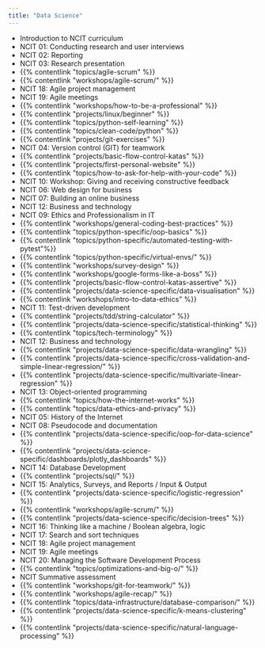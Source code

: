```yaml
---
title: "Data Science"
---
```


- Introduction to NCIT curriculum
- NCIT 01: Conducting research and user interviews
- NCIT 02: Reporting
- NCIT 03: Research presentation
- {{% contentlink "topics/agile-scrum" %}}
- {{% contentlink "workshops/agile-scrum/" %}}
- NCIT 18: Agile project management
- NCIT 19: Agile meetings
- {{% contentlink "workshops/how-to-be-a-professional" %}}
- {{% contentlink "projects/linux/beginner" %}}
- {{% contentlink "topics/python-self-learning" %}}
- {{% contentlink "topics/clean-code/python" %}}
- {{% contentlink "projects/git-exercises" %}}
- NCIT 04: Version control (GIT) for teamwork
- {{% contentlink "projects/basic-flow-control-katas" %}}
- {{% contentlink "projects/first-personal-website" %}}
- {{% contentlink "topics/how-to-ask-for-help-with-your-code" %}}
- NCIT 10: Workshop: Giving and receiving constructive feedback
- NCIT 06: Web design for business
- NCIT 07: Building an online business
- NCIT 12: Business and technology
- NCIT 09: Ethics and Professionalism in IT
- {{% contentlink "workshops/general-coding-best-practices" %}}
- {{% contentlink "topics/python-specific/oop-basics" %}}
- {{% contentlink "topics/python-specific/automated-testing-with-pytest"%}}
- {{% contentlink "topics/python-specific/virtual-envs/" %}}
- {{% contentlink "workshops/survey-design" %}}
- {{% contentlink "workshops/google-forms-like-a-boss" %}}
- {{% contentlink "projects/basic-flow-control-katas-assertive" %}}
- {{% contentlink "projects/data-science-specific/data-visualisation" %}}
- {{% contentlink "workshops/intro-to-data-ethics" %}}
- NCIT 11: Test-driven development
- {{% contentlink "projects/tdd/string-calculator" %}}
- {{% contentlink "projects/data-science-specific/statistical-thinking" %}}
- {{% contentlink "topics/tech-terminology" %}}
- NCIT 12: Business and technology
- {{% contentlink "projects/data-science-specific/data-wrangling" %}}
- {{% contentlink "projects/data-science-specific/cross-validation-and-simple-linear-regression/" %}}
- {{% contentlink "projects/data-science-specific/multivariate-linear-regression" %}}
- NCIT 13: Object-oriented programming
- {{% contentlink "topics/how-the-internet-works" %}}
- {{% contentlink "topics/data-ethics-and-privacy" %}}
- NCIT 05: History of the Internet
- NCIT 08: Pseudocode and documentation
- {{% contentlink "projects/data-science-specific/oop-for-data-science" %}}
- {{% contentlink "projects/data-science-specific/dashboards/plotly_dashboards" %}} 
- NCIT 14: Database Development
- {{% contentlink "projects/sql/" %}}
- NCIT 15: Analytics, Surveys, and Reports / Input & Output
- {{% contentlink "projects/data-science-specific/logistic-regression" %}}
- {{% contentlink "workshops/agile-scrum/" %}}
- {{% contentlink "projects/data-science-specific/decision-trees" %}}
- NCIT 16: Thinking like a machine / Boolean algebra, logic
- NCIT 17: Search and sort techniques
- NCIT 18: Agile project management
- NCIT 19: Agile meetings
- NCIT 20: Managing the Software Development Process
- {{% contentlink "topics/optimizations-and-big-o/" %}}
- NCIT Summative assessment
- {{% contentlink "workshops/git-for-teamwork/" %}}
- {{% contentlink "workshops/agile-recap/" %}}
- {{% contentlink "topics/data-infrastructure/database-comparison/" %}}
- {{% contentlink "projects/data-science-specific/k-means-clustering" %}}
- {{% contentlink "projects/data-science-specific/natural-language-processing" %}}